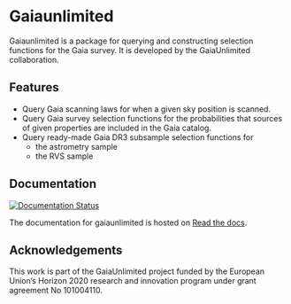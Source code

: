 # Gaiaunlimited

Gaiaunlimited is a package for querying and constructing selection functions for the Gaia survey. It is developed by the GaiaUnlimited collaboration.

## Features

- Query Gaia scanning laws for when a given sky position is scanned.
- Query Gaia survey selection functions for the probabilities that sources of given properties are included in the Gaia catalog.
- Query ready-made Gaia DR3 subsample selection functions for
	- the astrometry sample
	- the RVS sample

## Documentation

[![Documentation Status](https://readthedocs.org/projects/gaiaunlimited/badge/?version=latest)](https://gaiaunlimited.readthedocs.io/en/latest/?badge=latest)

The documentation for gaiaunlimited is hosted on [Read the docs](https://gaiaunlimited.readthedocs.io/en/latest).

## Acknowledgements

This work is part of the GaiaUnlimited project funded by the European Union’s
Horizon 2020 research and innovation program under grant agreement No 101004110.
